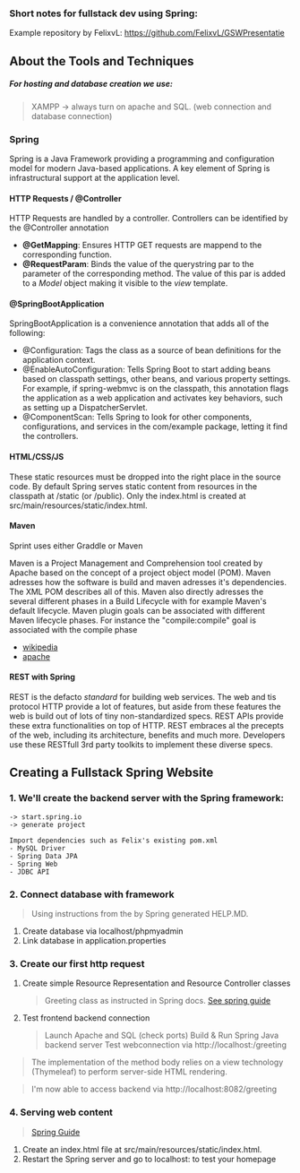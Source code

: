 ### Short notes for fullstack dev using Spring:
Example repository by FelixvL: https://github.com/FelixvL/GSWPresentatie

## About the Tools and Techniques

##### For hosting and database creation we use:
> XAMPP
> -> always turn on apache and SQL. (web connection and database connection)

### Spring
Spring is a Java Framework providing a programming and configuration model for modern Java-based applications. A key element of Spring is infrastructural support at the application level.

#### HTTP Requests / @Controller 
HTTP Requests are handled by a controller. Controllers can be identified by the @Controller annotation
- **@GetMapping**: Ensures HTTP GET requests are mappend to the corresponding function.
- **@RequestParam**: Binds the value of the querystring par to the parameter of the corresponding method. The value of this par is added to a *Model* object making it visible to the *view* template.

#### @SpringBootApplication 
SpringBootApplication is a convenience annotation that adds all of the following:
- @Configuration: Tags the class as a source of bean definitions for the application context.
- @EnableAutoConfiguration: Tells Spring Boot to start adding beans based on classpath settings, other beans, and various property settings. For example, if spring-webmvc is on the classpath, this annotation flags the application as a web application and activates key behaviors, such as setting up a DispatcherServlet.
- @ComponentScan: Tells Spring to look for other components, configurations, and services in the com/example package, letting it find the controllers.

#### HTML/CSS/JS 
These static resources must be dropped into the right place in the source code. By default Spring serves static content from resources in the classpath at /static (or /public). Only the index.html is created at src/main/resources/static/index.html.

#### Maven
Sprint uses either Graddle or Maven

Maven is a Project Management and Comprehension tool created by Apache based on the concept of a project object model (POM). Maven adresses how the software is build and maven adresses it's dependencies. The XML POM describes all of this. Maven also directly adresses the several different phases in a Build Lifecycle with for example Maven's default lifecycle. Maven plugin goals can be associated with different Maven lifecycle phases. For instance the "compile:compile" goal is associated with the compile phase
- [wikipedia](https://en.wikipedia.org/wiki/Apache_Maven)
- [apache](https://maven.apache.org/guides/getting-started/index.html)

#### REST with Spring
REST is the defacto *standard* for building web services. The web and tis protocol HTTP provide a lot of features, but aside from these features the web is build out of lots of tiny non-standardized specs. REST APIs provide these extra functionalities on top of HTTP. REST embraces al the precepts of the web, including its architecture, benefits and much more. Developers use these RESTfull 3rd party toolkits to implement these diverse specs. 

## Creating a Fullstack Spring Website

### 1. We'll create the backend server with the Spring framework:
    -> start.spring.io
    -> generate project
    
    Import dependencies such as Felix's existing pom.xml
    - MySQL Driver
    - Spring Data JPA
    - Spring Web
    - JDBC API

### 2. Connect database with framework
> Using instructions from the by Spring generated HELP.MD.

1. Create database via localhost/phpmyadmin
2. Link database in application.properties

### 3. Create our first http request
1. Create simple Resource Representation and Resource Controller classes
   > Greeting class as instructed in Spring docs.
   > [See spring guide](https://spring.io/guides/gs/rest-service/)
2. Test frontend backend connection
   > Launch Apache and SQL (check ports)
   > Build & Run Spring Java backend server
   > Test webconnection via http://localhost:<port>/greeting
   
> The implementation of the method body relies on a view technology (Thymeleaf) to perform server-side HTML rendering.

> I'm now able to access backend via http://localhost:8082/greeting

### 4. Serving web content
> [Spring Guide](https://spring.io/guides/gs/serving-web-content)

1. Create an index.html file at src/main/resources/static/index.html.
2. Restart the Spring server and go to localhost:<port> to test your homepage
